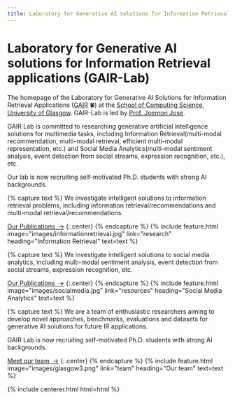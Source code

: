 ```yaml
---
title: Laboratory for Generative AI solutions for Information Retrieval Applications (GAIR-Lab)
---
```

 


# Laboratory for Generative AI solutions for Information Retrieval applications (GAIR-Lab)

The homepage of the Laboratory for Generative AI Solutions for Information Retrieval Applications ([GAIR](https://gair-lab.github.io/) 🍀) at the [School of Computing Science](https://www.gla.ac.uk/schools/computing/), [University of Glasgow](https://www.gla.ac.uk/). GAIR-Lab is led by  [Prof. Joemon Jose](https://www.gla.ac.uk/schools/computing/staff/joemonjose/).

GAIR Lab is committed to researching generative artificial intelligence solutions for multimedia tasks, including Information Retrieval(multi-modal recommendation, multi-modal retrieval, efficient multi-modal representation, etc.) and Social Media Analytics(multi-modal sentiment analysis, event detection from social streams, expression recognition, etc.), etc. 

Our lab is now recruiting self-motivated Ph.D. students with strong AI backgrounds.


<!-- section break -->

{% capture text %}
We investigate intelligent solutions to information retrieval problems, including information retrieval/recommendations and multi-modal retrieval/recommendations.


[Our Publications &nbsp;→](research)
{:.center}
{% endcapture %}
{%
  include feature.html
  image="images/informationretrieval.jpg"
  link="research"
  heading="Information Retrieval"
  text=text
%}

{% capture text %}
We investigate intelligent solutions to social media analytics, including multi-modal sentiment analysis, event detection from social streams, expression recognition, etc.

[Our Publications &nbsp;→](research)
{:.center}
{% endcapture %}
{%
  include feature.html
  image="images/socialmedia.jpg"
  link="resources"
  heading="Social Media Analytics"
  text=text
%}

{% capture text %}
We are a team of enthusiastic researchers aiming to develop novel approaches, benchmarks, evaluations and datasets for generative AI solutions for future IR applications. 

GAIR Lab is now recruiting self-motivated Ph.D. students with strong AI backgrounds.


[Meet our team &nbsp;→](team)
{:.center}
{% endcapture %}
{%
  include feature.html
  image="images/glasgow3.png"
  link="team"
  heading="Our team"
  text=text
%}



{% include centerer.html html=html %}
